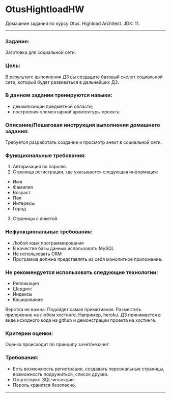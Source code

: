 # OtusHightloadHW
Домашние задания по курсу Otus. Highload Architect.
JDK: 11.

---
### Задание: 
Заготовка для социальной сети.

### Цель:
В результате выполнения ДЗ вы создадите базовый скелет социальной сети, который будет развиваться в дальнейших ДЗ.

### В данном задании тренируются навыки:
- декомпозиции предметной области;
- построения элементарной архитектуры проекта

### Описание/Пошаговая инструкция выполнения домашнего задания:
Требуется разработать создание и просмотр анект в социальной сети.

### Функциональные требования:
1. Авторизация по паролю.
2. Страница регистрации, где указывается следующая информация:
- Имя
- Фамилия
- Возраст
- Пол
- Интересы
- Город
3. Страницы с анкетой.

### Нефункциональные требования:
- Любой язык программирования
- В качестве базы данных использовать MySQL
- Не использовать ORM
- Программа должна представлять из себя монолитное приложение.

### Не рекомендуется использовать следующие технологии:
- Репликация
- Шардинг
- Индексы
- Кэширование

Верстка не важна. Подойдет самая примитивная. Разместить приложение на любом хостинге. Например, heroku. ДЗ принимается в виде исходного кода на github и демонстрации проекта на хостинге.

### Критерии оценки:
Оценка происходит по принципу зачет/незачет.

### Требования:
- Есть возможность регистрации, создавать персональные страницы, возможность подружиться, список друзей.
- Отсутствуют SQL-инъекции.
- Пароль хранится безопасно.
---